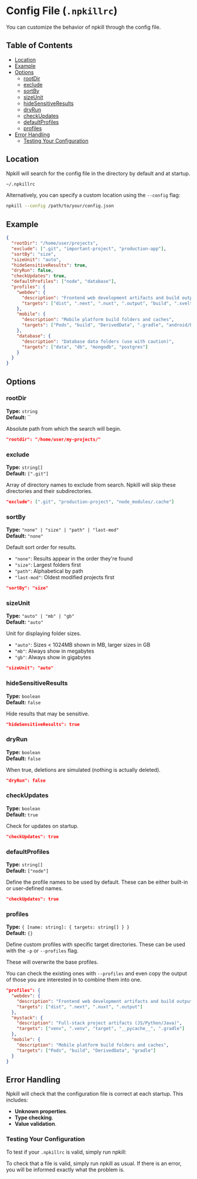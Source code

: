 # Config File (`.npkillrc`)

You can customize the behavior of npkill through the config file.

## Table of Contents

- [Location](#location)
- [Example](#example)
- [Options](#options)
  - [rootDir](#rootDir)
  - [exclude](#exclude)
  - [sortBy](#sortby)
  - [sizeUnit](#sizeunit)
  - [hideSensitiveResults](#hidesensitiveresults)
  - [dryRun](#dryrun)
  - [checkUpdates](#checkupdates)
  - [defaultProfiles](#defaultProfiles)
  - [profiles](#profiles)
- [Error Handling](#error-handling)
  - [Testing Your Configuration](#testing-your-configuration)

## Location

Npkill will search for the config file in the directory by default and at startup.

```bash
~/.npkillrc
```

Alternatively, you can specify a custom location using the `--config` flag:

```bash
npkill --config /path/to/your/config.json
```

## Example

```json
{
  "rootDir": "/home/user/projects",
  "exclude": [".git", "important-project", "production-app"],
  "sortBy": "size",
  "sizeUnit": "auto",
  "hideSensitiveResults": true,
  "dryRun": false,
  "checkUpdates": true,
  "defaultProfiles": ["node", "database"],
  "profiles": {
    "webdev": {
      "description": "Frontend web development artifacts and build outputs",
      "targets": ["dist", ".next", ".nuxt", ".output", "build", ".svelte-kit"]
    },
    "mobile": {
      "description": "Mobile platform build folders and caches",
      "targets": ["Pods", "build", "DerivedData", ".gradle", "android/build"]
    },
    "database": {
      "description": "Database data folders (use with caution)",
      "targets": ["data", "db", "mongodb", "postgres"]
    }
  }
}
```

## Options

### rootDir

**Type:** `string`  
**Default:** ``

Absolute path from which the search will begin.

```json
"rootdir": "/home/user/my-projects/"
```

### exclude

**Type:** `string[]`  
**Default:** `[".git"]`

Array of directory names to exclude from search. Npkill will skip these directories and their subdirectories.

```json
"exclude": [".git", "production-project", "node_modules/.cache"]
```

### sortBy

**Type:** `"none" | "size" | "path" | "last-mod"`  
**Default:** `"none"`

Default sort order for results.

- `"none"`: Results appear in the order they're found
- `"size"`: Largest folders first
- `"path"`: Alphabetical by path
- `"last-mod"`: Oldest modified projects first

```json
"sortBy": "size"
```

### sizeUnit

**Type:** `"auto" | "mb" | "gb"`  
**Default:** `"auto"`

Unit for displaying folder sizes.

- `"auto"`: Sizes < 1024MB shown in MB, larger sizes in GB
- `"mb"`: Always show in megabytes
- `"gb"`: Always show in gigabytes

```json
"sizeUnit": "auto"
```

### hideSensitiveResults

**Type:** `boolean`  
**Default:** `false`

Hide results that may be sensitive.

```json
"hideSensitiveResults": true
```

### dryRun

**Type:** `boolean`  
**Default:** `false`

When true, deletions are simulated (nothing is actually deleted).

```json
"dryRun": false
```

### checkUpdates

**Type:** `boolean`  
**Default:** `true`

Check for updates on startup.

```json
"checkUpdates": true
```

### defaultProfiles

**Type:** `string[]`  
**Default:** `["node"]`

Define the profile names to be used by default. These can be either built-in or user-defined names.

```json
"checkUpdates": true
```

### profiles

**Type:** `{ [name: string]: { targets: string[] } }`  
**Default:** `{}`

Define custom profiles with specific target directories. These can be used with the `-p` or `--profiles` flag.

These will overwrite the base profiles.

You can check the existing ones with `--profiles` and even copy the output of those you are interested in to combine them into one.

```json
"profiles": {
  "webdev": {
    "description": "Frontend web development artifacts and build outputs",
    "targets": ["dist", ".next", ".nuxt", ".output"]
  },
  "mystack": {
    "description": "Full-stack project artifacts (JS/Python/Java)",
    "targets": ["venv", ".venv", "target", "__pycache__", ".gradle"]
  },
  "mobile": {
    "description": "Mobile platform build folders and caches",
    "targets": ["Pods", "build", "DerivedData", "gradle"]
  }
}
```

## Error Handling

Npkill will check that the configuration file is correct at each startup. This includes:

- **Unknown properties**.
- **Type checking**.
- **Value validation**.

### Testing Your Configuration

To test if your `.npkillrc` is valid, simply run npkill:

To check that a file is valid, simply run npkill as usual. If there is an error, you will be informed exactly what the problem is.
